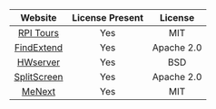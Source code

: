 | Website        | License Present          | License |
| :-------------: |:-------------:| :-----:|
| [RPI Tours](https://github.com/wtg/RPI_Tours_iOS)            | Yes | MIT |
| [FindExtend](https://github.com/monroj/FindExtend)      | Yes      |   Apache 2.0 |
| [HWserver](https://github.com/RCOS-Grading-Server/HWserver/blob/master/LICENSE.md) | Yes      |    BSD |
| [SplitScreen](https://github.com/tassiahmed/SplitScreen/blob/master/LICENSE) | Yes | Apache 2.0
| [MeNext](https://github.com/makinj/MeNext) | Yes | MIT
